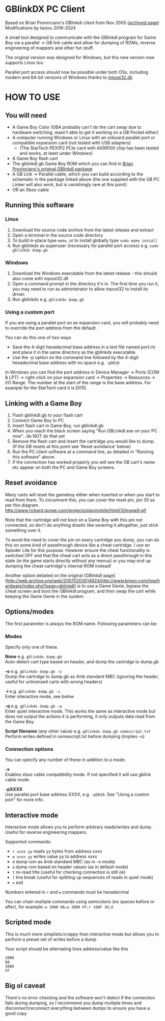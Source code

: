 GBlinkDX PC Client
==================
Based on Brian Provinciano's GBlinkdl client from Nov 2005
([archived page](http://web.archive.org/web/20070203014624/http://www.bripro.com/low/hardware/index.php?page=gblinkdl))  
Modifications by taizou 2016-2024

A small tool designed to communicate with the GBlinkdl program for Game Boy via a parallel -> GB link cable and allow
for dumping of ROMs, reverse engineering of mappers and other fun stuff.

The original version was designed for Windows, but this new version now supports Linux too.

Parallel port access should now be possible under both OSs, including modern and 64-bit versions of Windows thanks to
[inpout32.dll](http://www.highrez.co.uk/downloads/inpout32/).

HOW TO USE
==========

You will need
-------------

* A Game Boy Color (GBA probably can't do the cart swap due to hardware switching, wasn't able to get it working on a GB
  Pocket either)
* A computer running Windows or Linux with an onboard parallel port or compatible expansion card (not tested with USB
  adapters)
  * (The StarTech PEX1P2 PCIe card with AX99100 chip has been tested and works, at least under Windows) 
* A Game Boy flash cart
* The gblinkdl.gb Game Boy ROM which you can find in
  [Brian Provinciano's original GBlinkdl package](http://web.archive.org/web/20070203014624/http://www.bripro.com/low/hardware/gblinkdl/files/gblinkdl.zip)
* A GB Link -> Parallel cable, which you can build according to the schematic in the package linked above (the one
  supplied with the GB PC Linker will also work, but is vanishingly rare at this point)
* OR an Xboo cable

Running this software
--------------------

### Linux
1. Download the source code archive from the latest release and extract
2. Open a terminal in the source code directory
3. To build in-place type `make`, or to install globally type `sudo make install`
4. Run gblinkdx as superuser (necessary for parallel port access) e.g. `sudo gblinkdx dump.gb`

### Windows
1. Download the Windows executable from the latest release - this should also come with inpout32.dll
2. Open a command prompt in the directory it's in. The first time you run it, you may need to run as administrator
   to allow inpout32 to install its driver.
3. Run gblinkdx e.g. `gblinkdx dump.gb`

### Using a custom port
If you are using a parallel port on an expansion card, you will probably need to override the port address from the
default.

You can do this one of two ways
* Save the 4-digit hexadecimal base address in a text file named port.ini and place it in the same directory
as the gblinkdx executable.
* Use the -p option on the command line followed by the 4-digit hexadecimal base address with no space e.g. `-pD010`

In Windows you can find the port address in Device Manager -> Ports (COM & LPT) -> right-click on your expansion card 
-> Properties -> Resources -> I/O Range. The number at the start of the range is the base address. For example for the
StarTech card it is D010.

Linking with a Game Boy
-----------------------

1. Flash gblinkdl.gb to your flash cart
2. Connect Game Boy to PC
3. Insert flash cart in Game Boy, run gblinkdl.gb
4. When you reach the black screen saying "Run GBLinkdl.exe on your PC now".. do NOT do that yet
5. Remove the flash cart and insert the cartridge you would like to dump. (If the GB resets at this point see
   'Reset avoidance' below)
6. Run the PC client software at a command line, as detailed in "Running this software" above.
7. If the connection has worked properly you will see the GB cart's name etc appear on both the PC and Game Boy screens.

Reset avoidance
---------------

Many carts will reset the gameboy either when inserted or when you start to read from them. To circumvent this, you can
cover the reset pin, pin 30 as per this diagram. http://www.rickard.gunee.com/projects/playmobile/html/3/Image9.gif

Note that the cartridge will not boot on a Game Boy with this pin not connected, so don't do anything drastic like
severing it altogether, just stick something over it.

To avoid the need to cover the pin on every cartridge you dump, you can do this on some kind of passthrough device like
a cheat cartridge. I use an Xploder Lite for this purpose. However ensure the cheat functionality is switched OFF and
that the cheat cart acts as a direct passthrough in this state (ie the game starts directly without any menus) or you
may end up dumping the cheat cartridge's internal ROM instead!

Another option detailed on the original [GBlinkdl page] (http://web.archive.org/web/20070203014624/http://www.bripro.com/low/hardware/index.php?page=gblinkdl)
is to use a Game Genie, bypass the cheat screen and boot the GBlinkdl program, and then swap the cart while keeping the
Game Genie in the system.

Options/modes
-------------

The first parameter is always the ROM name. Following parameters can be:

### Modes

Specify only one of these.

**None** e.g. `gblinkdx dump.gb`:  
Auto-detect cart type based on header, and dump the cartridge to dump.gb

**-o** e.g. `gblinkdx dump.gb -o`  
Dump the cartridge to dump.gb as 4mb standard MBC (ignoring the header, useful for unlicensed carts with wrong headers)

**-i** e.g. `gblinkdx dump.gb -i`  
Enter interactive mode, see below

**-q** e.g. `gblinkdx dump.gb -q`  
Enter quiet interactive mode. This works the same as interactive mode but does not output the actions it is performing,
it only outputs data read from the Game Boy.

**Script filename** (any other value) e.g. `gblinkdx dump.gb somescript.txt`  
Perform writes defined in somescript.txt before dumping (implies -o)

### Connection options

You can specify any number of these in addition to a mode.

**-x**  
Enables xboo cable compatibility mode. If not specified it will use gblink cable mode.

**-pXXXX**  
Use parallel port base address XXXX, e.g. `-pD010`. See "Using a custom port" for more info.

Interactive mode
----------------

Interactive mode allows you to perform arbitrary reads/writes and dump. Useful for reverse engineering mappers.

Supported commands:
* `r xxxx yy` reads yy bytes from address xxxx
* `w xxxx yy` writes value yy to address xxxx
* `d` dump rom as 4mb standard MBC (as in -o mode)
* `a` dump rom based on header values (as in default mode)
* `t` re-read title (useful for checking connection is still ok)
* `l` line break (useful for splitting up sequences of reads in quiet mode)
* `x` exit

Numbers entered in `r` and `w` commands must be hexadecimal

You can chain multiple commands using semicolons (no spaces before or after), for example:
`w 2000 0A;w 3080 FF;r 10AF 10;d`

Scripted mode
-------------

This is much more simplistic/crappy than interactive mode but allows you to perform a preset set of writes before a dump

Your script should be alternating lines address/value like this

```
2000
0A
3080
FF
```

Big ol caveat
-------------

There's no error checking and the software won't detect if the connection fails during dumping, so I recommend you dump
multiple times and disconnect/reconnect everything between dumps to ensure you have a good copy
